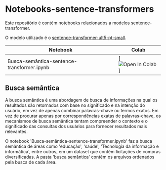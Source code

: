 # Notebooks-sentence-transformers

Este repositório é contém notebooks relacionados a modelos sentence-transformer.

O modelo utilizado é o [sentence-transformer-ult5-pt-small](https://huggingface.co/tgsc/sentence-transformer-ult5-pt-small).

| Notebook | Colab |
|-----------------------------------|---------------|
| Busca-semântica-sentence-transformer.ipynb | [![Open In Colab](https://colab.research.google.com/github/thacio/Notebooks-sentence-transformers/blob/main/Busca-sem%C3%A2ntica-sentence-transformer.ipynb)] |


## Busca semântica

A busca semântica é uma abordagem de busca de informações na qual os resultados são retornados com base no significado e na intenção do usuário, em vez de apenas combinar palavras-chave ou termos exatos. Em vez de procurar apenas por correspondências exatas de palavras-chave, os mecanismos de busca semântica tentam compreender o contexto e o significado das consultas dos usuários para fornecer resultados mais relevantes.

O notebook 'Busca-semântica-sentence-transformer.ipynb' faz a busca semântica de áreas como 'educação', 'saúde', 'Tecnologia da informação e informática', entre outros, em um dataset que contém licitações de compras diversificadas. A pasta 'busca semântica' contém os arquivos ordenados pela busca de cada área.
